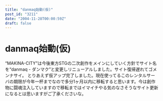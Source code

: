 ```yaml
---
title: "danmaq始動(仮)"
post_id: "3211"
date: "2004-11-28T00:00:59Z"
draft: false
---
```


# danmaq始動(仮)

“MAKINA-CITY”は今後東方STGの二次創作をメインにしていく方針でサイト名を“danmaq - ダンマク”と変更しリニューアルしました。サイト復帰遅れてゴメンナサイ。 とりあえず仮アップ完了しました。現在使ってるこのレンタルサーバの期限が今年一杯までなので多分1ヶ月以内に移転すると思います。今は創作物に闘魂注入していますので移転まではイマイチやる気のなさそうなサイト更新になるとは思いますがご了承くださいな。
